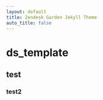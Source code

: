 ```yaml
---
layout: default
title: Zendesk Garden Jekyll Theme
auto_title: false
---
```


# ds_template
## test
### test2

